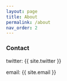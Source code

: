 ```yaml
---
layout: page
title: About
permalink: /about
nav_order: 2
---
```

### Contact
twitter: {{ site.twitter }}

email: {{ site.email }}